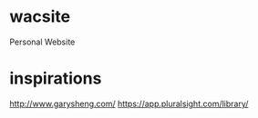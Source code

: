 # wacsite
Personal Website

# inspirations
http://www.garysheng.com/
https://app.pluralsight.com/library/